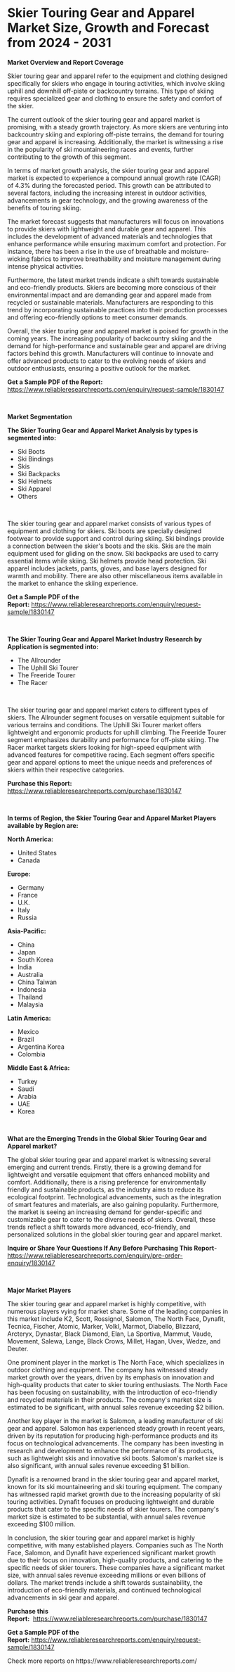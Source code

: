 <p><h1>Skier Touring Gear and Apparel Market Size, Growth and Forecast from 2024 - 2031</h1></p><p><strong>Market Overview and Report Coverage</strong></p>
<p><p>Skier touring gear and apparel refer to the equipment and clothing designed specifically for skiers who engage in touring activities, which involve skiing uphill and downhill off-piste or backcountry terrains. This type of skiing requires specialized gear and clothing to ensure the safety and comfort of the skier.</p><p>The current outlook of the skier touring gear and apparel market is promising, with a steady growth trajectory. As more skiers are venturing into backcountry skiing and exploring off-piste terrains, the demand for touring gear and apparel is increasing. Additionally, the market is witnessing a rise in the popularity of ski mountaineering races and events, further contributing to the growth of this segment.</p><p>In terms of market growth analysis, the skier touring gear and apparel market is expected to experience a compound annual growth rate (CAGR) of 4.3% during the forecasted period. This growth can be attributed to several factors, including the increasing interest in outdoor activities, advancements in gear technology, and the growing awareness of the benefits of touring skiing.</p><p>The market forecast suggests that manufacturers will focus on innovations to provide skiers with lightweight and durable gear and apparel. This includes the development of advanced materials and technologies that enhance performance while ensuring maximum comfort and protection. For instance, there has been a rise in the use of breathable and moisture-wicking fabrics to improve breathability and moisture management during intense physical activities.</p><p>Furthermore, the latest market trends indicate a shift towards sustainable and eco-friendly products. Skiers are becoming more conscious of their environmental impact and are demanding gear and apparel made from recycled or sustainable materials. Manufacturers are responding to this trend by incorporating sustainable practices into their production processes and offering eco-friendly options to meet consumer demands.</p><p>Overall, the skier touring gear and apparel market is poised for growth in the coming years. The increasing popularity of backcountry skiing and the demand for high-performance and sustainable gear and apparel are driving factors behind this growth. Manufacturers will continue to innovate and offer advanced products to cater to the evolving needs of skiers and outdoor enthusiasts, ensuring a positive outlook for the market.</p></p>
<p><strong>Get a Sample PDF of the Report:</strong> <a href="https://www.reliableresearchreports.com/enquiry/request-sample/1830147">https://www.reliableresearchreports.com/enquiry/request-sample/1830147</a></p>
<p>&nbsp;</p>
<p><strong>Market Segmentation</strong></p>
<p><strong>The Skier Touring Gear and Apparel Market Analysis by types is segmented into:</strong></p>
<p><ul><li>Ski Boots</li><li>Ski Bindings</li><li>Skis</li><li>Ski Backpacks</li><li>Ski Helmets</li><li>Ski Apparel</li><li>Others</li></ul></p>
<p>&nbsp;</p>
<p><p>The skier touring gear and apparel market consists of various types of equipment and clothing for skiers. Ski boots are specially designed footwear to provide support and control during skiing. Ski bindings provide a connection between the skier's boots and the skis. Skis are the main equipment used for gliding on the snow. Ski backpacks are used to carry essential items while skiing. Ski helmets provide head protection. Ski apparel includes jackets, pants, gloves, and base layers designed for warmth and mobility. There are also other miscellaneous items available in the market to enhance the skiing experience.</p></p>
<p><strong>Get a Sample PDF of the Report:</strong>&nbsp;<a href="https://www.reliableresearchreports.com/enquiry/request-sample/1830147">https://www.reliableresearchreports.com/enquiry/request-sample/1830147</a></p>
<p>&nbsp;</p>
<p><strong>The Skier Touring Gear and Apparel Market Industry Research by Application is segmented into:</strong></p>
<p><ul><li>The Allrounder</li><li>The Uphill Ski Tourer</li><li>The Freeride Tourer</li><li>The Racer</li></ul></p>
<p>&nbsp;</p>
<p><p>The skier touring gear and apparel market caters to different types of skiers. The Allrounder segment focuses on versatile equipment suitable for various terrains and conditions. The Uphill Ski Tourer market offers lightweight and ergonomic products for uphill climbing. The Freeride Tourer segment emphasizes durability and performance for off-piste skiing. The Racer market targets skiers looking for high-speed equipment with advanced features for competitive racing. Each segment offers specific gear and apparel options to meet the unique needs and preferences of skiers within their respective categories.</p></p>
<p><strong>Purchase this Report:</strong>&nbsp; <a href="https://www.reliableresearchreports.com/purchase/1830147">https://www.reliableresearchreports.com/purchase/1830147</a></p>
<p>&nbsp;</p>
<p><strong>In terms of Region, the Skier Touring Gear and Apparel Market Players available by Region are:</strong></p>
<p>
    <p> <strong> North America: </strong>
        <ul>
            <li>United States</li>
            <li>Canada</li>
        </ul>
        </p> 
    <p> <strong> Europe: </strong>
        <ul>
            <li>Germany</li>
            <li>France</li>
            <li>U.K.</li>
            <li>Italy</li>
            <li>Russia</li>
        </ul>
        </p> 
    <p> <strong> Asia-Pacific: </strong>
        <ul>
            <li>China</li>
            <li>Japan</li>
            <li>South Korea</li>
            <li>India</li>
            <li>Australia</li>
            <li>China Taiwan</li>
            <li>Indonesia</li>
            <li>Thailand</li>
            <li>Malaysia</li>
        </ul>
        </p> 
    <p> <strong> Latin America: </strong>
        <ul>
            <li>Mexico</li>
            <li>Brazil</li>
            <li>Argentina Korea</li>
            <li>Colombia</li>
        </ul>
        </p> 
    <p> <strong> Middle East & Africa: </strong>
        <ul>
            <li>Turkey</li>
            <li>Saudi</li>
            <li>Arabia</li>
            <li>UAE</li>
            <li>Korea</li>
        </ul>
    </p>
    </p>
<p>&nbsp;</p>
<p><strong>What are the Emerging Trends in the Global Skier Touring Gear and Apparel market?</strong></p>
<p><p>The global skier touring gear and apparel market is witnessing several emerging and current trends. Firstly, there is a growing demand for lightweight and versatile equipment that offers enhanced mobility and comfort. Additionally, there is a rising preference for environmentally friendly and sustainable products, as the industry aims to reduce its ecological footprint. Technological advancements, such as the integration of smart features and materials, are also gaining popularity. Furthermore, the market is seeing an increasing demand for gender-specific and customizable gear to cater to the diverse needs of skiers. Overall, these trends reflect a shift towards more advanced, eco-friendly, and personalized solutions in the global skier touring gear and apparel market.</p></p>
<p><strong>Inquire or Share Your Questions If Any Before Purchasing This Report</strong>- <a href="https://www.reliableresearchreports.com/enquiry/pre-order-enquiry/1830147">https://www.reliableresearchreports.com/enquiry/pre-order-enquiry/1830147</a></p>
<p>&nbsp;</p>
<p><strong>Major Market Players</strong></p>
<p><p>The skier touring gear and apparel market is highly competitive, with numerous players vying for market share. Some of the leading companies in this market include K2, Scott, Rossignol, Salomon, The North Face, Dynafit, Tecnica, Fischer, Atomic, Marker, Volkl, Marmot, Diabello, Blizzard, Arcteryx, Dynastar, Black Diamond, Elan, La Sportiva, Mammut, Vaude, Movement, Salewa, Lange, Black Crows, Millet, Hagan, Uvex, Wedze, and Deuter.</p><p>One prominent player in the market is The North Face, which specializes in outdoor clothing and equipment. The company has witnessed steady market growth over the years, driven by its emphasis on innovation and high-quality products that cater to skier touring enthusiasts. The North Face has been focusing on sustainability, with the introduction of eco-friendly and recycled materials in their products. The company's market size is estimated to be significant, with annual sales revenue exceeding $2 billion.</p><p>Another key player in the market is Salomon, a leading manufacturer of ski gear and apparel. Salomon has experienced steady growth in recent years, driven by its reputation for producing high-performance products and its focus on technological advancements. The company has been investing in research and development to enhance the performance of its products, such as lightweight skis and innovative ski boots. Salomon's market size is also significant, with annual sales revenue exceeding $1 billion.</p><p>Dynafit is a renowned brand in the skier touring gear and apparel market, known for its ski mountaineering and ski touring equipment. The company has witnessed rapid market growth due to the increasing popularity of ski touring activities. Dynafit focuses on producing lightweight and durable products that cater to the specific needs of skier tourers. The company's market size is estimated to be substantial, with annual sales revenue exceeding $100 million.</p><p>In conclusion, the skier touring gear and apparel market is highly competitive, with many established players. Companies such as The North Face, Salomon, and Dynafit have experienced significant market growth due to their focus on innovation, high-quality products, and catering to the specific needs of skier tourers. These companies have a significant market size, with annual sales revenue exceeding millions or even billions of dollars. The market trends include a shift towards sustainability, the introduction of eco-friendly materials, and continued technological advancements in ski gear and apparel.</p></p>
<p><strong>Purchase this Report:</strong>&nbsp;&nbsp;<a href="https://www.reliableresearchreports.com/purchase/1830147">https://www.reliableresearchreports.com/purchase/1830147</a></p>
<p></p>
<p><strong>Get a Sample PDF of the Report:</strong>&nbsp;<a href="https://www.reliableresearchreports.com/enquiry/request-sample/1830147">https://www.reliableresearchreports.com/enquiry/request-sample/1830147</a></p>
<p>Check more reports on https://www.reliableresearchreports.com/</p>